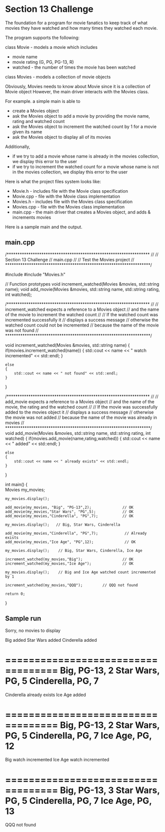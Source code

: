 Section 13 Challenge
==============

The foundation for a program for movie fanatics to keep track of what movies they have watched and how many times they watched each movie.

The program supports the following:

class Movie - models a movie which includes
- movie name
- movie rating (G, PG, PG-13, R)
- watched - the number of times the movie has been watched

class Movies - models a collection of movie objects

Obviously, Movies needs to know about Movie since it is a collection of Movie object
However, the main driver interacts with the Movies class.

For example. a simple main is able to
- create a Movies object
- ask the Movies object to add a movie by providing the movie name, rating and watched count
- ask the Movies object to increment the watched count by 1 for a movie given its name
- ask the Movies object to display all of its movies

Additionally, 
- if we try to add a movie whose name is already in the movies collection, we display this error to the user
- if we try to increment the watched count for a movie whose name is not in the movies collection, we display this error to the user

Here is what the project files system looks like:

- Movie.h - includes file with the Movie class specification
- Movie.cpp -  file with the Movie class implementation
- Movies.h - includes file with the Movies class specification
- Movies.cpp -  file with the Movies class implementation
- main.cpp - the main driver that creates a Movies object, and adds & increments movies

Here is a sample main and the output. 

main.cpp
----------
/******************************************************************
//
// Section 13 Challenge
// main.cpp
//
// Test the Movies project
// 
*******************************************************************/

#include <iostream>
#include "Movies.h"

// Function prototypes
void increment_watched(Movies &movies, std::string name);
void add_movie(Movies &movies, std::string name, std::string rating, int watched);

/******************************************************************
//
// increment_watched expects a reference to a Movies object 
// and the name of the movie to increment the watched count
//
// If the watched count was incremented successfully it
// displays a success message
// otherwise the watched count could not be incremented
// because the name of the movie was not found
//
*******************************************************************/

void increment_watched(Movies &movies, std::string name) 
{
    if(movies.increment_watched(name)) 
    {
        std::cout << name << " watch incremented" << std::endl;
    } 
    
    else 
    {
        std::cout << name << " not found" << std::endl;
    }
}

/******************************************************************
//
// add_movie expects a reference to a Movies object 
// and the name of the movie, the rating and the watched count
//
// If the movie was successfully added to the movies object it
// displays a success message
// otherwise the movie was not added 
// because the name of the movie was already in movies
//
*******************************************************************/
void add_movie(Movies &movies, std::string name, std::string rating, int watched) 
{
    if(movies.add_movie(name,rating,watched)) 
    {
        std::cout << name << " added" << std::endl;
    } 
    
    else 
    {
        std::cout << name << " already exists" << std::endl;
    }
}

int main() 
{    
    Movies my_movies;
    
    my_movies.display();
    
    add_movie(my_movies, "Big", "PG-13",2);              // OK
    add_movie(my_movies,"Star Wars", "PG",5);            // OK
    add_movie(my_movies,"Cinderella", "PG",7);           // OK
     
    my_movies.display();   // Big, Star Wars, Cinderella
    
    add_movie(my_movies,"Cinderella", "PG",7);            // Already exists
    add_movie(my_movies,"Ice Age", "PG",12);              // OK
 
    my_movies.display();    // Big, Star Wars, Cinderella, Ice Age
    
    increment_watched(my_movies,"Big");                  // OK
    increment_watched(my_movies,"Ice Age");              // OK
    
    my_movies.display();    // Big and Ice Age watched count incremented by 1
    
    increment_watched(my_movies,"QQQ");         // QQQ not found

	return 0;
}

Sample run
--------------------------------
Sorry, no movies to display

Big added
Star Wars added
Cinderella added

===================================
Big, PG-13, 2
Star Wars, PG, 5
Cinderella, PG, 7
===================================

Cinderella already exists
Ice Age added

===================================
Big, PG-13, 2
Star Wars, PG, 5
Cinderella, PG, 7
Ice Age, PG, 12
===================================

Big watch incremented
Ice Age watch incremented

===================================
Big, PG-13, 3
Star Wars, PG, 5
Cinderella, PG, 7
Ice Age, PG, 13
===================================

QQQ not found
